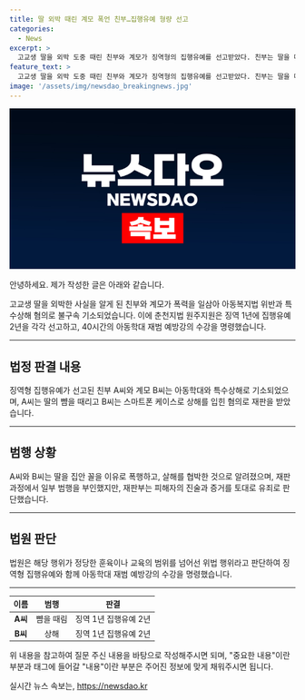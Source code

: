 ```yaml
---
title: 딸 외박 때린 계모 폭언 친부…집행유예 형량 선고
categories:
  - News
excerpt: >
  고교생 딸을 외박 도중 때린 친부와 계모가 징역형의 집행유예를 선고받았다. 친부는 딸을 때리고, 죽으라고 목졸이며 흉기를 보여주기도 했다. 계모는 딸을 때리고 욕설을 퍼부었다. 법원은 피해자의 진술과 증거를 고려하여 유죄로 판단했고, 아동학대 재범 예방강의 수강도 명령했다. (요약문 150자)
feature_text: >
  고교생 딸을 외박 도중 때린 친부와 계모가 징역형의 집행유예를 선고받았다. 친부는 딸을 때리고, 죽으라고 목졸이며 흉기를 보여주기도 했다. 계모는 딸을 때리고 욕설을 퍼부었다. 법원은 피해자의 진술과 증거를 고려하여 유죄로 판단했고, 아동학대 재범 예방강의 수강도 명령했다. (요약문 150자)
image: '/assets/img/newsdao_breakingnews.jpg'
---
```


<p><img src="/assets/img/newsdao_breakingnews.jpg" alt="ranknews 속보" /></p>

<p>안녕하세요. 제가 작성한 글은 아래와 같습니다.</p>



<p data-ke-size="size16">고교생 딸을 외박한 사실을 알게 된 친부와 계모가 폭력을 일삼아 아동복지법 위반과 특수상해 혐의로 불구속 기소되었습니다. 이에 춘천지법 원주지원은 징역 1년에 집행유예 2년을 각각 선고하고, 40시간의 아동학대 재범 예방강의 수강을 명령했습니다.</p>

<hr>

<h2 data-ke-size="size26">법정 판결 내용</h2>

<p data-ke-size="size16">징역형 집행유예가 선고된 친부 A씨와 계모 B씨는 아동학대와 특수상해로 기소되었으며, A씨는 딸의 뺨을 때리고 B씨는 스마트폰 케이스로 상해를 입힌 혐의로 재판을 받았습니다.</p>

<hr>

<h2 data-ke-size="size26">범행 상황</h2>

<p data-ke-size="size16">A씨와 B씨는 딸을 집안 꼴을 이유로 폭행하고, 살해를 협박한 것으로 알려졌으며, 재판 과정에서 일부 범행을 부인했지만, 재판부는 피해자의 진술과 증거를 토대로 유죄로 판단했습니다.</p>

<hr>

<h2 data-ke-size="size26">법원 판단</h2>

<p data-ke-size="size16">법원은 해당 행위가 정당한 훈육이나 교육의 범위를 넘어선 위법 행위라고 판단하여 징역형 집행유예와 함께 아동학대 재범 예방강의 수강을 명령했습니다.</p>

<hr>

<table>
    <thead>
        <tr>
            <th style="text-align: center;">이름</th>
            <th style="text-align: center;">범행</th>
            <th style="text-align: center;">판결</th>
        </tr>
    </thead>
    <tbody>
        <tr>
            <td style="text-align: center;"><b>A씨</b></td>
            <td style="text-align: center;">뺨을 때림</td>
            <td style="text-align: center;">징역 1년 집행유예 2년</td>
        </tr>
        <tr>
            <td style="text-align: center;"><b>B씨</b></td>
            <td style="text-align: center;">상해</td>
            <td style="text-align: center;">징역 1년 집행유예 2년</td>
        </tr>
    </tbody>
</table>



<p>위 내용을 참고하여 질문 주신 내용을 바탕으로 작성해주시면 되며, "중요한 내용"이란 부분과 <td>태그에 들어갈 "내용"이란 부분은 주어진 정보에 맞게 채워주시면 됩니다.</p>
실시간 뉴스 속보는, <a href="https://newsdao.kr" rel="dofollow">https://newsdao.kr</a>


